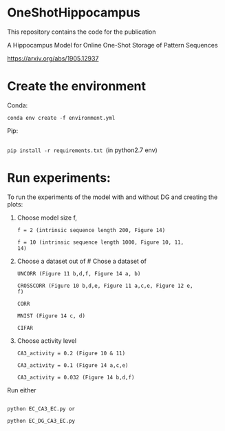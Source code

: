 # OneShotHippocampus
This repository contains the code for the publication 

A Hippocampus Model for Online One-Shot Storage of Pattern Sequences 

https://arxiv.org/abs/1905.12937


# Create the environment

Conda: 

<code>conda env create -f environment.yml
</code>

Pip:

<code>
pip install -r requirements.txt </code>(in python2.7 env)

# Run experiments:

To run the experiments of the model with and without DG and creating the plots:

1. Choose model size f, 

    <code>f = 2 (intrinsic sequence length 200, Figure 14)</code>

    <code>f = 10 (intrinsic sequence length 1000, Figure 10, 11, 14)</code>

2. Choose a dataset out of # Chose a dataset of 

    <code>UNCORR (Figure 11 b,d,f, Figure 14 a, b)</code>

    <code>CROSSCORR (Figure 10 b,d,e, Figure 11 a,c,e, Figure 12 e, f)</code>

    <code>CORR</code>

    <code>MNIST (Figure 14 c, d)</code> 

    <code>CIFAR</code>

2. Choose  activity level 

    <code>CA3_activity = 0.2 (Figure 10 & 11)</code>

    <code>CA3_activity = 0.1 (Figure 14 a,c,e)</code>
    
    <code>CA3_activity = 0.032 (Figure 14 b,d,f)</code>

Run either 

<code>
python EC_CA3_EC.py or
</code>

<code> 
python EC_DG_CA3_EC.py
</code>